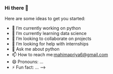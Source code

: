 ### Hi there 👋



Here are some ideas to get you started:

- 🔭 I’m currently working on python
- 🌱 I’m currently learning data science
- 👯 I’m looking to collaborate on projects
- 🤔 I’m looking for help with internships
- 💬 Ask me about python
- 📫 How to reach me:mahimapriya6@gmail.com
- 😄 Pronouns: ...
- ⚡ Fun fact: ...
-->
<!--
**mahima-15/mahima-15** is a ✨ _special_ ✨ repository because its `README.md` (this file) appears on your GitHub profile.
Here are some ideas to get you started:

- 🔭 I’m currently working on ...
- 🌱 I’m currently learning ...
- 👯 I’m looking to collaborate on ...
- 🤔 I’m looking for help with ...
- 💬 Ask me about ...
- 📫 How to reach me: ...
- 😄 Pronouns: ...
- ⚡ Fun fact: ...
-->
